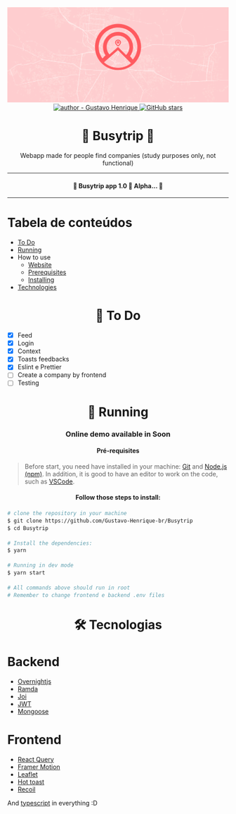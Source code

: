 <div align="center">
    <img src=".github/banner.png" alt="header Busytrip app"/>
</div>

<div align="center">
    <a href="https://github.com/Gustavo-Henrique-br" >
        <img src="https://img.shields.io/badge/author-Gustavo%20Henrique-blue?style=for-the-badge" alt="author - Gustavo Henrique" />
    </a>
    <a href="https://github.com/Gustavo-Henrique-br/Busytrip/stargazers"><img alt="GitHub stars" src="https://img.shields.io/github/stars/Gustavo-Henrique-br/Busytrip?style=for-the-badge"></a>
</div>

<div align="center">
    <h1>📍 Busytrip 📍</h1>
    <p>Webapp made for people find companies (study purposes only, not functional)</p>
</div>
<hr />

<div align="center">
    <h4>🚧 Busytrip app 1.0 🚀 Alpha... 🚧</h4>
</div>

<hr />

Tabela de conteúdos
=================
<!--ts-->
   * [To Do](#todo)
   * [Running](#rodando)
   * How to use
      * [Website](#deploy)
      * [Prerequisites](#prerequisites)
      * [Installing](#install)
   * [Technologies](#techs)
<!--te-->

<div id="todo" align="center">
    <h1>📝 To Do</h1>
</div>

- [X] Feed
- [X] Login
- [X] Context
- [X] Toasts feedbacks
- [X] Eslint e Prettier
- [ ] Create a company by frontend
- [ ] Testing

<div id="rodando" align="center">
    <h1>🎲 Running</h1>
</div>

<h3 align="center">Online demo available in Soon<a id="deploy" alt="deploy not ready" href=""></a></h3>

<div id="prerequisites" align="center">
    <h4>Pré-requisites</h4>
</div>

> Before start, you need have installed in your machine:
[Git](https://git-scm.com) and [Node.js (npm)](https://nodejs.org/en/).
> In addition, it is good to have an editor to work on the code, such as [VSCode](https://code.visualstudio.com/).


<div id="install" align="center">
    <h4>
        Follow those steps to install:
    </h4>
</div>

```bash
# clone the repository in your machine
$ git clone https://github.com/Gustavo-Henrique-br/Busytrip
$ cd Busytrip

# Install the dependencies:
$ yarn

# Running in dev mode
$ yarn start

# All commands above should run in root
# Remember to change frontend e backend .env files
```

<div id="techs" align="center">
    <h1>🛠 Tecnologias</h1>
</div>

# Backend

- [Overnightjs](https://github.com/seanpmaxwell/overnight)
- [Ramda](https://ramdajs.com/)
- [Joi](https://joi.dev/)
- [JWT](https://jwt.io/)
- [Mongoose](https://mongoosejs.com/)

# Frontend

- [React Query](https://tanstack.com/query/v4/)
- [Framer Motion](https://www.framer.com/motion/)
- [Leaflet](https://leafletjs.com/)
- [Hot toast](https://react-hot-toast.com/)
- [Recoil](https://recoiljs.org/)

And [typescript](https://www.typescriptlang.org/) in everything :D
